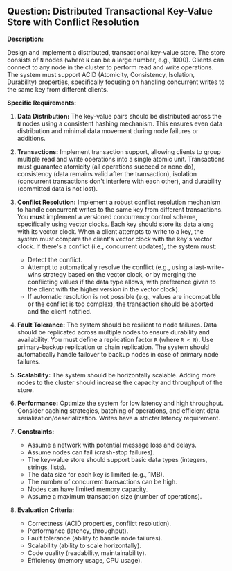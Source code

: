 ## Question: Distributed Transactional Key-Value Store with Conflict Resolution

**Description:**

Design and implement a distributed, transactional key-value store. The store consists of `N` nodes (where `N` can be a large number, e.g., 1000). Clients can connect to any node in the cluster to perform read and write operations. The system must support ACID (Atomicity, Consistency, Isolation, Durability) properties, specifically focusing on handling concurrent writes to the same key from different clients.

**Specific Requirements:**

1.  **Data Distribution:** The key-value pairs should be distributed across the `N` nodes using a consistent hashing mechanism. This ensures even data distribution and minimal data movement during node failures or additions.

2.  **Transactions:** Implement transaction support, allowing clients to group multiple read and write operations into a single atomic unit. Transactions must guarantee atomicity (all operations succeed or none do), consistency (data remains valid after the transaction), isolation (concurrent transactions don't interfere with each other), and durability (committed data is not lost).

3.  **Conflict Resolution:** Implement a robust conflict resolution mechanism to handle concurrent writes to the same key from different transactions. You **must** implement a versioned concurrency control scheme, specifically using vector clocks. Each key should store its data along with its vector clock. When a client attempts to write to a key, the system must compare the client's vector clock with the key's vector clock. If there's a conflict (i.e., concurrent updates), the system must:

    *   Detect the conflict.
    *   Attempt to automatically resolve the conflict (e.g., using a last-write-wins strategy based on the vector clock, or by merging the conflicting values if the data type allows, with preference given to the client with the higher version in the vector clock).
    *   If automatic resolution is not possible (e.g., values are incompatible or the conflict is too complex), the transaction should be aborted and the client notified.

4.  **Fault Tolerance:** The system should be resilient to node failures. Data should be replicated across multiple nodes to ensure durability and availability. You must define a replication factor `R` (where `R < N`). Use primary-backup replication or chain replication. The system should automatically handle failover to backup nodes in case of primary node failures.

5.  **Scalability:** The system should be horizontally scalable. Adding more nodes to the cluster should increase the capacity and throughput of the store.

6.  **Performance:**  Optimize the system for low latency and high throughput. Consider caching strategies, batching of operations, and efficient data serialization/deserialization.  Writes have a stricter latency requirement.

7.  **Constraints:**

    *   Assume a network with potential message loss and delays.
    *   Assume nodes can fail (crash-stop failures).
    *   The key-value store should support basic data types (integers, strings, lists).
    *   The data size for each key is limited (e.g., 1MB).
    *   The number of concurrent transactions can be high.
    *   Nodes can have limited memory capacity.
    *   Assume a maximum transaction size (number of operations).

8.  **Evaluation Criteria:**

    *   Correctness (ACID properties, conflict resolution).
    *   Performance (latency, throughput).
    *   Fault tolerance (ability to handle node failures).
    *   Scalability (ability to scale horizontally).
    *   Code quality (readability, maintainability).
    *   Efficiency (memory usage, CPU usage).
